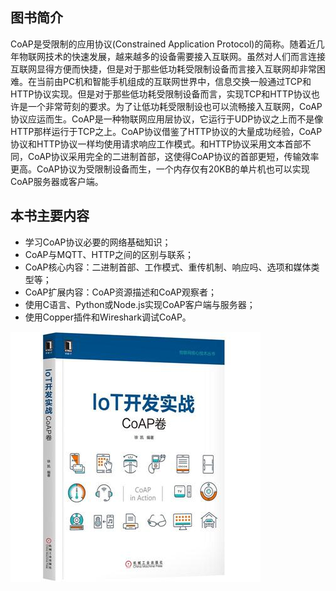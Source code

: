 ## 图书简介
CoAP是受限制的应用协议(Constrained Application Protocol)的简称。随着近几年物联网技术的快速发展，越来越多的设备需要接入互联网。虽然对人们而言连接互联网显得方便而快捷，但是对于那些低功耗受限制设备而言接入互联网却非常困难。在当前由PC机和智能手机组成的互联网世界中，信息交换一般通过TCP和HTTP协议实现。但是对于那些低功耗受限制设备而言，实现TCP和HTTP协议也许是一个非常苛刻的要求。为了让低功耗受限制设也可以流畅接入互联网，CoAP协议应运而生。CoAP是一种物联网应用层协议，它运行于UDP协议之上而不是像HTTP那样运行于TCP之上。CoAP协议借鉴了HTTP协议的大量成功经验，CoAP协议和HTTP协议一样均使用请求响应工作模式。和HTTP协议采用文本首部不同，CoAP协议采用完全的二进制首部，这使得CoAP协议的首部更短，传输效率更高。CoAP协议为受限制设备而生，一个内存仅有20KB的单片机也可以实现CoAP服务器或客户端。
## 本书主要内容
- 学习CoAP协议必要的网络基础知识；
- CoAP与MQTT、HTTP之间的区别与联系；
- CoAP核心内容：二进制首部、工作模式、重传机制、响应吗、选项和媒体类型等；
- CoAP扩展内容：CoAP资源描述和CoAP观察者；
- 使用C语言、Python或Node.js实现CoAP客户端与服务器；
- 使用Copper插件和Wireshark调试CoAP。

![CoAP in Action](img/book.jpg)